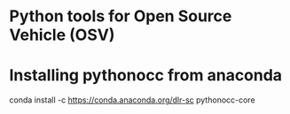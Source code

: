 # Python tools for Open Source Vehicle (OSV) 




# Installing pythonocc from anaconda

conda install -c https://conda.anaconda.org/dlr-sc pythonocc-core
